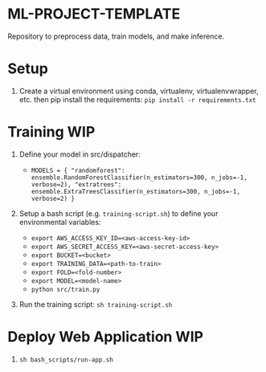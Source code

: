 # ML-PROJECT-TEMPLATE

Repository to preprocess data, train models, and make inference.

# Setup

1. Create a virtual environment using conda, virtualenv, virtualenvwrapper, etc. then pip install the requirements: `pip install -r requirements.txt`

# Training WIP

1. Define your model in src/dispatcher:
    - `MODELS = {
        "randomforest":
        ensemble.RandomForestClassifier(n_estimators=300, n_jobs=-1, verbose=2),
        "extratrees":
        ensemble.ExtraTreesClassifier(n_estimators=300, n_jobs=-1, verbose=2)
    }`

2. Setup a bash script (e.g. `training-script.sh`) to define your environmental variables:
    - `export AWS_ACCESS_KEY_ID=<aws-access-key-id>`
    - `export AWS_SECRET_ACCESS_KEY=<aws-secret-access-key>`
    - `export BUCKET=<bucket>`
    - `export TRAINING_DATA=<path-to-train>`
    - `export FOLD=<fold-number>`
    - `export MODEL=<model-name>`
    - `python src/train.py`

3. Run the training script: `sh training-script.sh`


# Deploy Web Application WIP

1. `sh bash_scripts/run-app.sh`
